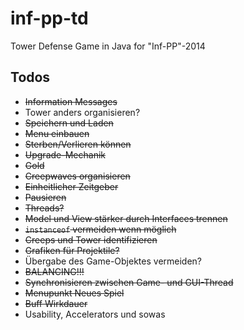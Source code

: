 inf-pp-td
=========

Tower Defense Game in Java for "Inf-PP"-2014

## Todos

- ~~Information Messages~~
- Tower anders organisieren?
- ~~Speichern und Laden~~
- ~~Menu einbauen~~
- ~~Sterben/Verlieren können~~
- ~~Upgrade-Mechanik~~
- ~~Gold~~
- ~~Creepwaves organisieren~~
- ~~Einheitlicher Zeitgeber~~
- ~~Pausieren~~
- ~~Threads?~~
- ~~Model und View stärker durch Interfaces trennen~~
- ~~``instanceof`` vermeiden wenn möglich~~
- ~~Creeps und Tower identifizieren~~
- ~~Grafiken für Projektile?~~
- Übergabe des Game-Objektes vermeiden?
- ~~BALANCING!!!~~
- ~~Synchronisieren zwischen Game- und GUI-Thread~~
- ~~Menupunkt Neues Spiel~~
- ~~Buff Wirkdauer~~
- Usability, Accelerators und sowas